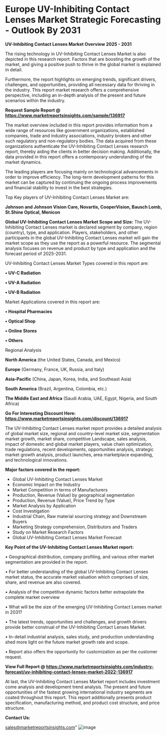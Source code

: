 # Europe UV-Inhibiting Contact Lenses Market Strategic Forecasting - Outlook By 2031

<Strong> UV-Inhibiting Contact Lenses Market Overview 2025 - 2031</strong>

The rising technology in UV-Inhibiting Contact Lenses Market is also depicted in this research report. Factors that are boosting the growth of the market, and giving a positive push to thrive in the global market is explained in detail.

Furthermore, the report highlights on emerging trends, significant drivers, challenges, and opportunities, providing all necessary data for thriving in the industry. This report market research offers a comprehensive perspective, including an in-depth analysis of the present and future scenarios within the industry.

<strong>Request Sample Report @ <a href=https://www.marketreportsinsights.com/sample/136917>https://www.marketreportsinsights.com/sample/136917</a></strong>

The market overview included in this report provides information from a wide range of resources like government organizations, established companies, trade and industry associations, industry brokers and other such regulatory and non-regulatory bodies. The data acquired from these organizations authenticate the UV-Inhibiting Contact Lenses research report, thereby aiding the clients in better decision making. Additionally, the data provided in this report offers a contemporary understanding of the market dynamics.

The leading players are focusing mainly on technological advancements in order to improve efficiency. The long-term development patterns for this market can be captured by continuing the ongoing process improvements and financial stability to invest in the best strategies.

Top Key players of UV-Inhibiting Contact Lenses Market are:

<strong>Johnson and Johnson Vision Care, Novartis, CooperVision, Bausch  Lomb, St.Shine Optical, Menicon</strong>

<strong><b>Global UV-Inhibiting Contact Lenses Market Scope and Size:</b></strong>
The UV-Inhibiting Contact Lenses market is declared segment by company, region (country), type, and application. Players, stakeholders, and other participants in the global UV-Inhibiting Contact Lenses market will gain the market scope as they use the report as a powerful resource. The segmental analysis focuses on revenue and product by type and application and the forecast period of 2025-2031.

UV-Inhibiting Contact Lenses Market Types covered in this report are:

<strong>• UV-C Radiation

• UV-A Radiation

• UV-B Radiation</strong>

Market Applications covered in this report are:

<strong>• Hospital Pharmacies

• Optical Shop

• Online Stores

• Others</strong> 

Regional Analysis

<strong>North America</strong> (the United States, Canada, and Mexico)

<strong>Europe</strong> (Germany, France, UK, Russia, and Italy)

<strong>Asia-Pacific</strong> (China, Japan, Korea, India, and Southeast Asia)

<strong>South America</strong> (Brazil, Argentina, Colombia, etc.)

<strong>The Middle East and Africa</strong> (Saudi Arabia, UAE, Egypt, Nigeria, and South Africa)

<strong>Go For Interesting Discount Here: <a href=https://www.marketreportsinsights.com/discount/136917>https://www.marketreportsinsights.com/discount/136917</a></strong>

The UV-Inhibiting Contact Lenses market report provides a detailed analysis of global market size, regional and country-level market size, segmentation market growth, market share, competitive Landscape, sales analysis, impact of domestic and global market players, value chain optimization, trade regulations, recent developments, opportunities analysis, strategic market growth analysis, product launches, area marketplace expanding, and technological innovations.

<strong><b>Major factors covered in the report:</b></strong>
<ul>
  <li>Global UV-Inhibiting Contact Lenses Market </li>
  <li>Economic Impact on the Industry</li>
  <li>Market Competition in terms of Manufacturers</li>
  <li>Production, Revenue (Value) by geographical segmentation</li>
  <li>Production, Revenue (Value), Price Trend by Type</li>
  <li>Market Analysis by Application</li>
  <li>Cost Investigation</li>
  <li>Industrial Chain, Raw material sourcing strategy and Downstream Buyers</li>
  <li>Marketing Strategy comprehension, Distributors and Traders</li>
  <li>Study on Market Research Factors</li>
  <li>Global UV-Inhibiting Contact Lenses Market Forecast</li>
</ul>

<strong><b>Key Point of the UV-Inhibiting Contact Lenses Market report:</b></strong>

• Geographical distribution, company profiling, and various other market segmentation are provided in the report.

• For better understanding of the global UV-Inhibiting Contact Lenses market status, the accurate market valuation which comprises of size, share, and revenue are also covered.

• Analysis of the competitive dynamic factors better extrapolate the complete market overview

• What will be the size of the emerging UV-Inhibiting Contact Lenses market in 2031?

• The latest trends, opportunities and challenges, and growth drivers provide better construal of the UV-Inhibiting Contact Lenses Market.

• In-detail industrial analysis, sales study, and production understanding shed more light on the future market growth rate and scope.

• Report also offers the opportunity for customization as per the customer request.

<strong><b>View Full Report @ <a href=https://www.marketreportsinsights.com/industry-forecast/uv-inhibiting-contact-lenses-market-2022-136917>https://www.marketreportsinsights.com/industry-forecast/uv-inhibiting-contact-lenses-market-2022-136917</a></b></strong>


At last, the UV-Inhibiting Contact Lenses Market report includes investment come analysis and development trend analysis. The present and future opportunities of the fastest growing international industry segments are coated throughout this report. This report additionally presents product specification, manufacturing method, and product cost structure, and price structure.

<strong>Contact Us:</strong>

sales@marketreportsinsights.com"
![image](https://github.com/user-attachments/assets/2c4f4adb-d2d2-4b14-8f9a-fd7d2ac13841)
